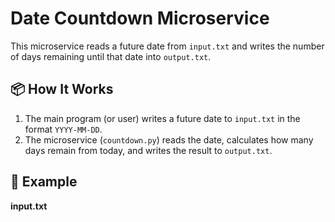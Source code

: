# Date Countdown Microservice

This microservice reads a future date from `input.txt` and writes the number of days remaining until that date into `output.txt`.

## 📦 How It Works

1. The main program (or user) writes a future date to `input.txt` in the format `YYYY-MM-DD`.
2. The microservice (`countdown.py`) reads the date, calculates how many days remain from today, and writes the result to `output.txt`.

## 🧪 Example

**input.txt**
